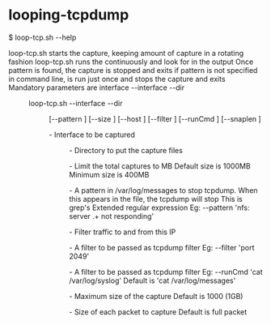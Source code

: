 # looping-tcpdump

$ loop-tcp.sh --help

loop-tcp.sh starts the capture, keeping <size> amount of capture in a rotating fashion
loop-tcp.sh runs the <cmd> continuously and look for <pattern> in the <cmd> output
Once pattern is found, the capture is stopped and exits
if pattern is not specified in command line, <cmd> is run just once and stops the capture and exits
Mandatory parameters are interface --interface <if> --dir <dir>

loop-tcp.sh --interface <if> --dir <dir> [--pattern <pattern>] [--size <totalSizeinMB>] [--host <IP to filter>] [--filter <filter expression>] [--runCmd <cmd>] [--snaplen <snapSize>]

<if>                - Interface to be captured

<dir>               - Directory to put the capture files

<size>              - Limit the total captures to <size>MB
                      Default size is 1000MB
                      Minimum size is 400MB

<pattern>           - A pattern in /var/log/messages to stop tcpdump. When this appears in the file, the tcpdump will stop
                      This is grep's Extended regular expression
                      Eg: --pattern 'nfs: server .+ not responding'

<IP to filter>      - Filter traffic to and from this IP

<filter expression> - A filter to be passed as tcpdump filter
                      Eg: --filter 'port 2049'

<cmd>      - A filter to be passed as tcpdump filter
                      Eg: --runCmd 'cat /var/log/syslog'
                      Default is 'cat /var/log/messages'

<totalSize>         - Maximum size of the capture
                      Default is 1000 (1GB)

<snapSize>          - Size of each packet to capture
                      Default is full packet

